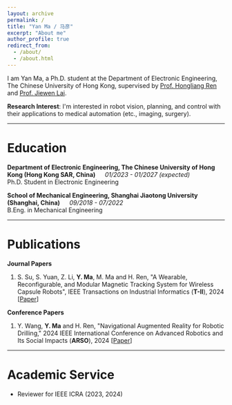 ```yaml
---
layout: archive
permalink: /
title: "Yan Ma / 马彦"
excerpt: "About me"
author_profile: true
redirect_from:
  - /about/
  - /about.html
---
```


I am Yan Ma, a Ph.D. student at the Department of Electronic Engineering, The Chinese University of Hong Kong, supervised by [Prof. Hongliang Ren](https://www.ee.cuhk.edu.hk/en-gb/people/academic-staff/professors/prof-ren-hongliang) and [Prof. Jiewen Lai](https://samlai.me/).

**Research Interest**: I'm interested in robot vision, planning, and control with their applications to medical automation (etc., imaging, surgery).

---

# Education

**Department of Electronic Engineering, The Chinese University of Hong Kong (Hong Kong SAR, China)** &emsp; _01/2023 - 01/2027 (expected)_  
Ph.D. Student in Electronic Engineering  

**School of Mechanical Engineering, Shanghai Jiaotong University (Shanghai, China)** &emsp; _09/2018 - 07/2022_  
B.Eng. in Mechanical Engineering

---

# Publications

**Journal Papers**

1. S. Su, S. Yuan, Z. Li, **Y. Ma**, M. Ma and H. Ren, "A Wearable, Reconfigurable, and Modular Magnetic Tracking System for Wireless Capsule Robots", IEEE Transactions on Industrial Informatics (**T-II**), 2024 [[Paper](https://doi.org/10.1109/TII.2024.3423458)]

**Conference Papers**

1. Y. Wang, **Y. Ma** and H. Ren, "Navigational Augmented Reality for Robotic Drilling," 2024 IEEE International Conference on Advanced Robotics and Its Social Impacts (**ARSO**), 2024 [[Paper](https://doi.org/10.1109/ARSO60199.2024.10557802)]

---

# Academic Service

- Reviewer for IEEE ICRA (2023, 2024)
